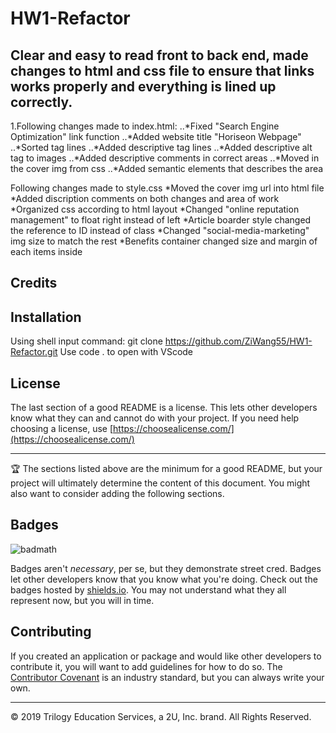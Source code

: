 # HW1-Refactor

## Clear and easy to read front to back end, made changes to html and css file to ensure that links works properly and everything is lined up correctly.

1.Following changes made to index.html: 
..*Fixed "Search Engine Optimization" link function
..*Added website title "Horiseon Webpage"
..*Sorted tag lines
..*Added descriptive tag lines
..*Added descriptive alt tag to images
..*Added descriptive comments in correct areas
..*Moved in the cover img from css
..*Added semantic elements that describes the area


Following changes made to style.css
*Moved the cover img url into html file
*Added discription comments on both changes and area of work
*Organized css according to html layout
*Changed "online reputation management" to float right instead of left
*Article boarder style changed the reference to ID instead of class
*Changed "social-media-marketing" img size to match the rest
*Benefits container changed size and margin of each items inside

## Credits



## Installation

Using shell input command: git clone https://github.com/ZiWang55/HW1-Refactor.git
Use code . to open with VScode


## License

The last section of a good README is a license. This lets other developers know what they can and cannot do with your project. If you need help choosing a license, use [https://choosealicense.com/](https://choosealicense.com/)


---

🏆 The sections listed above are the minimum for a good README, but your project will ultimately determine the content of this document. You might also want to consider adding the following sections.

## Badges

![badmath](https://img.shields.io/github/languages/top/nielsenjared/badmath)

Badges aren't _necessary_, per se, but they demonstrate street cred. Badges let other developers know that you know what you're doing. Check out the badges hosted by [shields.io](https://shields.io/). You may not understand what they all represent now, but you will in time.


## Contributing

If you created an application or package and would like other developers to contribute it, you will want to add guidelines for how to do so. The [Contributor Covenant](https://www.contributor-covenant.org/) is an industry standard, but you can always write your own.




---
© 2019 Trilogy Education Services, a 2U, Inc. brand. All Rights Reserved.

